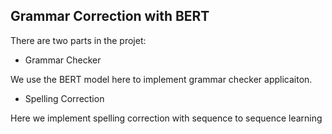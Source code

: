 ## Grammar Correction with BERT

There are two parts in the projet:

- Grammar Checker

We use the BERT model here to implement grammar checker applicaiton.

- Spelling Correction

Here we implement spelling correction with sequence to sequence learning